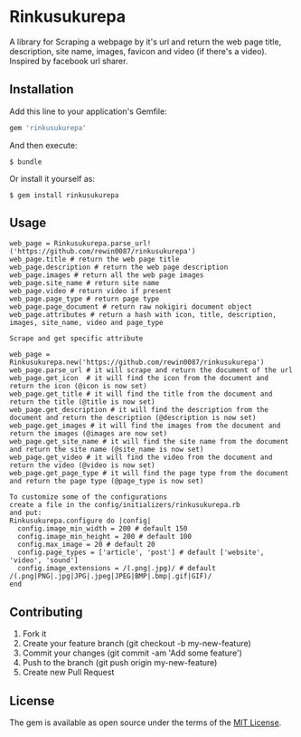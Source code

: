 # Rinkusukurepa

A library for Scraping a webpage by it's url and return the web page title, description, site name, images, favicon and video (if there's a video). Inspired by facebook url sharer.

## Installation

Add this line to your application's Gemfile:

```ruby
gem 'rinkusukurepa'
```

And then execute:

    $ bundle

Or install it yourself as:

    $ gem install rinkusukurepa

## Usage

    web_page = Rinkusukurepa.parse_url!('https://github.com/rewin0087/rinkusukurepa')
    web_page.title # return the web page title
    web_page.description # return the web page description
    web_page.images # return all the web page images
    web_page.site_name # return site name
    web_page.video # return video if present
    web_page.page_type # return page type
    web_page.page_document # return raw nokigiri document object
    web_page.attributes # return a hash with icon, title, description, images, site_name, video and page_type

    Scrape and get specific attribute

    web_page = Rinkusukurepa.new('https://github.com/rewin0087/rinkusukurepa')
    web_page.parse_url # it will scrape and return the document of the url
    web_page.get_icon  # it will find the icon from the document and return the icon (@icon is now set)
    web_page.get_title # it will find the title from the document and return the title (@title is now set)
    web_page.get_description # it will find the description from the document and return the description (@description is now set)
    web_page.get_images # it will find the images from the document and return the images (@images are now set)
    web_page.get_site_name # it will find the site name from the document and return the site name (@site_name is now set)
    web_page.get_video # it will find the video from the document and return the video (@video is now set)
    web_page.get_page_type # it will find the page type from the document and return the page type (@page_type is now set)

    To customize some of the configurations
    create a file in the config/initializers/rinkusukurepa.rb
    and put:
    Rinkusukurepa.configure do |config|
      config.image_min_width = 200 # default 150
      config.image_min_height = 200 # default 100
      config.max_image = 20 # default 20
      config.page_types = ['article', 'post'] # default ['website', 'video', 'sound']
      config.image_extensions = /(.png|.jpg)/ # default /(.png|PNG|.jpg|JPG|.jpeg|JPEG|BMP|.bmp|.gif|GIF)/
    end

## Contributing

  1. Fork it
  2. Create your feature branch (git checkout -b my-new-feature)
  3. Commit your changes (git commit -am 'Add some feature')
  4. Push to the branch (git push origin my-new-feature)
  5. Create new Pull Request


## License

The gem is available as open source under the terms of the [MIT License](http://opensource.org/licenses/MIT).

